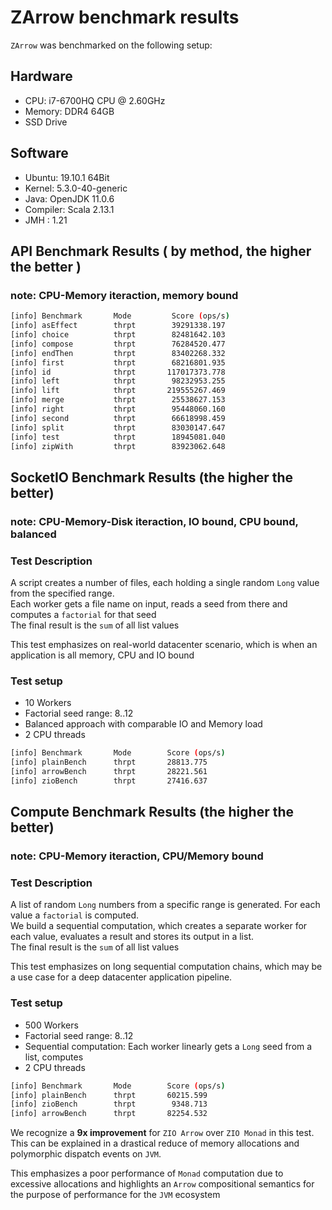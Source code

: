 # ZArrow benchmark results

`ZArrow` was benchmarked on the following setup:

## Hardware

* CPU: i7-6700HQ CPU @ 2.60GHz 
* Memory: DDR4 64GB
* SSD Drive 

## Software
* Ubuntu: 19.10.1 64Bit
* Kernel: 5.3.0-40-generic
* Java: OpenJDK 11.0.6
* Compiler: Scala 2.13.1
* JMH : 1.21

## API Benchmark Results ( by method, the higher the better )
### note: CPU-Memory iteraction, memory bound
```bash
[info] Benchmark       Mode         Score (ops/s)
[info] asEffect        thrpt        39291338.197    
[info] choice          thrpt        82481642.103    
[info] compose         thrpt        76284520.477    
[info] endThen         thrpt        83402268.332    
[info] first           thrpt        68216801.935    
[info] id              thrpt       117017373.778    
[info] left            thrpt        98232953.255    
[info] lift            thrpt       219555267.469    
[info] merge           thrpt        25538627.153    
[info] right           thrpt        95448060.160    
[info] second          thrpt        66618998.459    
[info] split           thrpt        83030147.647    
[info] test            thrpt        18945081.040    
[info] zipWith         thrpt        83923062.648    
```

## SocketIO Benchmark Results (the higher the better)
### note: CPU-Memory-Disk iteraction, IO bound, CPU bound, balanced

### Test Description
A script creates a number of files, each holding a single random `Long` value from the specified range.<br>
Each worker gets a file name on input, reads a seed from there and computes a `factorial` for that seed<br>
The final result is the `sum` of all list values

This test emphasizes on real-world datacenter scenario, which is when an application is all memory, CPU and IO bound

### Test setup
* 10 Workers 
* Factorial seed range: 8..12
* Balanced approach with comparable IO and Memory load
* 2 CPU threads

```bash
[info] Benchmark       Mode        Score (ops/s)
[info] plainBench      thrpt       28813.775
[info] arrowBench      thrpt       28221.561
[info] zioBench        thrpt       27416.637
```

## Compute Benchmark Results (the higher the better)
### note: CPU-Memory iteraction, CPU/Memory bound

### Test Description
A list of random `Long` numbers from a specific range is generated. For each value a `factorial` is computed.<br>
We build a sequential computation, which creates a separate worker for each value, evaluates a result and stores its output in a list.<br>
The final result is the `sum` of all list values

This test emphasizes on long sequential computation chains, which may be a use case for a deep datacenter application pipeline.


### Test setup
* 500 Workers 
* Factorial seed range: 8..12
* Sequential computation: Each worker linearly gets a `Long` seed from a list, computes
* 2 CPU threads

```bash
[info] Benchmark       Mode        Score (ops/s)  
[info] plainBench      thrpt       60215.599
[info] zioBench        thrpt        9348.713
[info] arrowBench      thrpt       82254.532
```

We recognize a **9x improvement** for `ZIO Arrow` over `ZIO Monad` in this test. This can be explained in a drastical reduce of memory allocations and polymorphic dispatch events on `JVM`.

This emphasizes a poor performance of `Monad` computation due to excessive allocations and highlights an `Arrow` compositional semantics for the purpose of performance for the `JVM` ecosystem